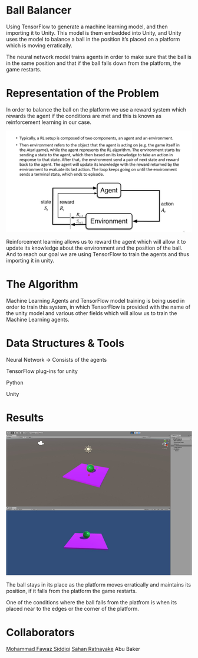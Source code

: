 # Ball Balancer
Using TensorFlow to generate a machine learning model, and then importing it to Unity. This model is them embedded into Unity, and Unity uses the model to balance a ball in the position it’s placed on a platform which is moving erratically.

The neural network model trains agents in order to make sure that the ball is in the same position and that if the ball falls down from the platform, the game restarts. 

# Representation of the Problem

In order to balance the ball on the platform we use a reward system which rewards the agent if the conditions are met and this is known as reinforcement learning in our case.

![REP](images/Picture1.png)

Reinforcement learning allows us to reward the agent which will allow it to update its knowledge about the environment and the position of the ball. And to reach our goal we are using TensorFlow to train the agents and thus importing it in unity. 

# The Algorithm

Machine Learning Agents and TensorFlow model training is being used in order to train this system, in which TensorFlow is provided with the name of the unity model and various other fields which will allow us to train the Machine Learning agents.

# Data Structures & Tools
Neural Network -> Consists of the agents 

TensorFlow plug-ins for unity

Python

Unity

# Results

![RES](images/Picture2.png)

The ball stays in its place as the platform moves erratically and maintains its position, if it falls from the platform the game restarts. 

One of the conditions where the ball falls from the platfrom is when its placed near to the edges or the corner of the platform.

# Collaborators

[Mohammad Fawaz Siddiqi](https://github.com/fawazsiddiqi)
[Sahan Ratnayake](https://github.com/sahanratnayake)
Abu Baker 
